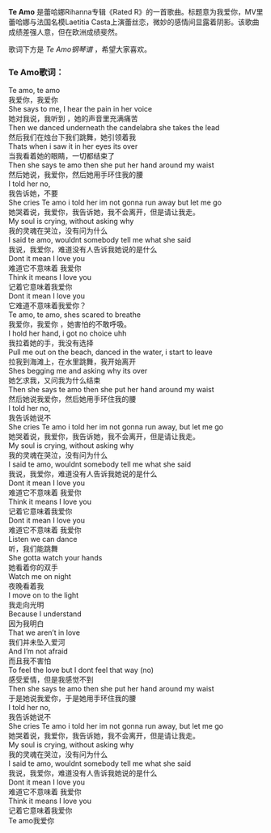 

**Te Amo** 是蕾哈娜Rihanna专辑《Rated R》的一首歌曲。标题意为我爱你，MV里蕾哈娜与法国名模Laetitia
Casta上演蕾丝恋，微妙的感情间显露着阴影。该歌曲成绩差强人意，但在欧洲成绩斐然。

  
歌词下方是 _Te Amo钢琴谱_ ，希望大家喜欢。

### Te Amo歌词：

Te amo, te amo  
我爱你，我爱你  
She says to me, I hear the pain in her voice  
她对我说，我听到 ，她的声音里充满痛苦  
Then we danced underneath the candelabra she takes the lead  
然后我们在烛台下我们跳舞，她引领着我  
Thats when i saw it in her eyes its over  
当我看着她的眼睛，一切都结束了  
Then she says te amo then she put her hand around my waist  
然后她说，我爱你，然后她用手环住我的腰  
I told her no,  
我告诉她，不要  
She cries Te amo i told her im not gonna run away but let me go  
她哭着说，我爱你，我告诉她，我不会离开，但是请让我走。  
My soul is crying, without asking why  
我的灵魂在哭泣，没有问为什么  
I said te amo, wouldnt somebody tell me what she said  
我说，我爱你，难道没有人告诉我她说的是什么  
Dont it mean I love you  
难道它不意味着 我爱你  
Think it means I love you  
记着它意味着我爱你  
Dont it mean I love you  
它难道不意味着我爱你？  
Te amo, te amo, shes scared to breathe  
我爱你，我爱你 ，她害怕的不敢呼吸。  
I hold her hand, i got no choice uhh  
我拉着她的手，我没有选择  
Pull me out on the beach, danced in the water, i start to leave  
拉我到海滩上，在水里跳舞，我开始离开  
Shes begging me and asking why its over  
她乞求我，又问我为什么结束  
Then she says te amo then she put her hand around my waist  
然后她说我爱你，然后她用手环住我的腰  
I told her no,  
我告诉她说不  
She cries Te amo i told her im not gonna run away, but let me go  
她哭着说，我爱你，我告诉她，我不会离开，但是请让我走。  
My soul is crying, without asking why  
我的灵魂在哭泣，没有问为什么  
I said te amo, wouldnt somebody tell me what she said  
我说，我爱你，难道没有人告诉我她说的是什么  
Dont it mean I love you  
难道它不意味着 我爱你  
Think it means I love you  
记着它意味着我爱你  
Dont it mean I love you  
难道它不意味着 我爱你  
Listen we can dance  
听，我们能跳舞  
She gotta watch your hands  
她看着你的双手  
Watch me on night  
夜晚看着我  
I move on to the light  
我走向光明  
Because I understand  
因为我明白  
That we aren’t in love  
我们并未坠入爱河  
And I’m not afraid  
而且我不害怕  
To feel the love but I dont feel that way (no)  
感受爱情，但是我感觉不到  
Then she says te amo then she put her hand around my waist  
于是她说我爱你，于是她用手环住我的腰  
I told her no,  
我告诉她说不  
She cries Te amo i told her im not gonna run away, but let me go  
她哭着说，我爱你，我告诉她，我不会离开，但是请让我走。  
My soul is crying, without asking why  
我的灵魂在哭泣，没有问为什么  
I said te amo, wouldnt somebody tell me what she said  
我说，我爱你，难道没有人告诉我她说的是什么  
Dont it mean I love you  
难道它不意味着 我爱你  
Think it means I love you  
记着它意味着我爱你  
Te amo我爱你

